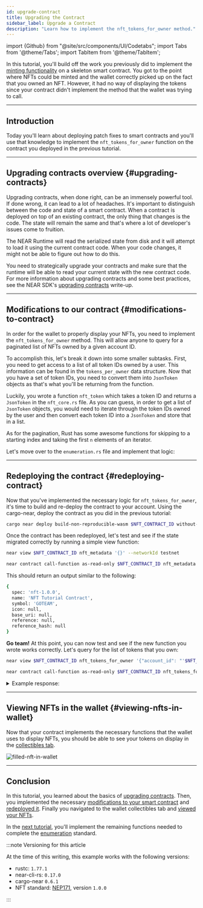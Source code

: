 ```yaml
---
id: upgrade-contract
title: Upgrading the Contract
sidebar_label: Upgrade a Contract
description: "Learn how to implement the nft_tokens_for_owner method."
---
```

import {Github} from "@site/src/components/UI/Codetabs";
import Tabs from '@theme/Tabs';
import TabItem from '@theme/TabItem';

In this tutorial, you'll build off the work you previously did to implement the [minting functionality](2-minting.md) on a skeleton smart contract. You got to the point where NFTs could be minted and the wallet correctly picked up on the fact that you owned an NFT. However, it had no way of displaying the tokens since your contract didn't implement the method that the wallet was trying to call.

---

## Introduction

Today you'll learn about deploying patch fixes to smart contracts and you'll use that knowledge to implement the `nft_tokens_for_owner` function on the contract you deployed in the previous tutorial.

---

## Upgrading contracts overview {#upgrading-contracts}

Upgrading contracts, when done right, can be an immensely powerful tool. If done wrong, it can lead to a lot of headaches. It's important to distinguish between the code and state of a smart contract. When a contract is deployed on top of an existing contract, the only thing that changes is the code. The state will remain the same and that's where a lot of developer's issues come to fruition.

The NEAR Runtime will read the serialized state from disk and it will attempt to load it using the current contract code. When your code changes, it might not be able to figure out how to do this.

You need to strategically upgrade your contracts and make sure that the runtime will be able to read your current state with the new contract code. For more information about upgrading contracts and some best practices, see the NEAR SDK's [upgrading contracts](../../smart-contracts/release/upgrade.md) write-up.

---

## Modifications to our contract {#modifications-to-contract}

In order for the wallet to properly display your NFTs, you need to implement the `nft_tokens_for_owner` method. This will allow anyone to query for a paginated list of NFTs owned by a given account ID.

To accomplish this, let's break it down into some smaller subtasks. First, you need to get access to a list of all token IDs owned by a user. This information can be found in the `tokens_per_owner` data structure. Now that you have a set of token IDs, you need to convert them into `JsonToken` objects as that's what you'll be returning from the function.

Luckily, you wrote a function `nft_token` which takes a token ID and returns a `JsonToken` in the `nft_core.rs` file. As you can guess, in order to get a list of `JsonToken` objects, you would need to iterate through the token IDs owned by the user and then convert each token ID into a `JsonToken` and store that in a list.

As for the pagination, Rust has some awesome functions for skipping to a starting index and taking the first `n` elements of an iterator.

Let's move over to the `enumeration.rs` file and implement that logic:

<Github language="rust" start="44" end="74" url="https://github.com/near-examples/nft-tutorial/blob/main/nft-contract-basic/src/enumeration.rs" />

---

## Redeploying the contract {#redeploying-contract}

Now that you've implemented the necessary logic for `nft_tokens_for_owner`, it's time to build and re-deploy the contract to your account. Using the cargo-near, deploy the contract as you did in the previous tutorial:

```bash
cargo near deploy build-non-reproducible-wasm $NFT_CONTRACT_ID without-init-call network-config testnet sign-with-keychain send
```

Once the contract has been redeployed, let's test and see if the state migrated correctly by running a simple view function:

<Tabs groupId="cli-tabs">
  <TabItem value="short" label="Short">
  
  ```bash
  near view $NFT_CONTRACT_ID nft_metadata '{}' --networkId testnet
  ```
  </TabItem>

  <TabItem value="full" label="Full">
  
  ```bash
  near contract call-function as-read-only $NFT_CONTRACT_ID nft_metadata json-args {} network-config testnet now
  ```
  </TabItem>
</Tabs>

This should return an output similar to the following:

```bash
{
  spec: 'nft-1.0.0',
  name: 'NFT Tutorial Contract',
  symbol: 'GOTEAM',
  icon: null,
  base_uri: null,
  reference: null,
  reference_hash: null
}
```

**Go team!** At this point, you can now test and see if the new function you wrote works correctly. Let's query for the list of tokens that you own:

<Tabs groupId="cli-tabs">
  <TabItem value="short" label="Short">
  
  ```bash
  near view $NFT_CONTRACT_ID nft_tokens_for_owner '{"account_id": "'$NFT_CONTRACT_ID'", "limit": 5}' --networkId testnet
  ```
  </TabItem>

  <TabItem value="full" label="Full">
  
  ```bash
  near contract call-function as-read-only $NFT_CONTRACT_ID nft_tokens_for_owner json-args '{"account_id": "'$NFT_CONTRACT_ID'", "limit": 5}' network-config testnet now
  ```
  </TabItem>
</Tabs>

<details>
<summary>Example response: </summary>
<p>

```bash
[
  {
    token_id: 'token-1',
    owner_id: 'goteam.examples.testnet',
    metadata: {
      title: 'My Non Fungible Team Token',
      description: 'The Team Most Certainly Goes :)',
      media: 'https://bafybeiftczwrtyr3k7a2k4vutd3amkwsmaqyhrdzlhvpt33dyjivufqusq.ipfs.dweb.link/goteam-gif.gif',
      media_hash: null,
      copies: null,
      issued_at: null,
      expires_at: null,
      starts_at: null,
      updated_at: null,
      extra: null,
      reference: null,
      reference_hash: null
    }
  }
]
```

</p>
</details>

---

## Viewing NFTs in the wallet {#viewing-nfts-in-wallet}

Now that your contract implements the necessary functions that the wallet uses to display NFTs, you should be able to see your tokens on display in the [collectibles tab](https://testnet.mynearwallet.com/?tab=collectibles).

![filled-nft-in-wallet](/assets/docs/tutorials/nfts/filled-nft-in-wallet.png)

---

## Conclusion

In this tutorial, you learned about the basics of [upgrading contracts](#upgrading-contracts). Then, you implemented the necessary [modifications to your smart contract](#modifications-to-contract) and [redeployed it](#redeploying-contract). Finally you navigated to the wallet collectibles tab and [viewed your NFTs](#viewing-nfts-in-wallet).

In the [next tutorial](3-enumeration.md), you'll implement the remaining functions needed to complete the [enumeration](https://nomicon.io/Standards/Tokens/NonFungibleToken/Enumeration) standard.

:::note Versioning for this article

At the time of this writing, this example works with the following versions:

- rustc: `1.77.1`
- near-cli-rs: `0.17.0`
- cargo-near `0.6.1`
- NFT standard: [NEP171](https://nomicon.io/Standards/Tokens/NonFungibleToken/Core), version `1.0.0`

:::
